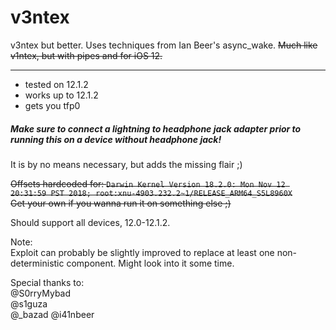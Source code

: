 # v3ntex
v3ntex but better. Uses techniques from Ian Beer's async_wake.
~~Much like v1ntex, but with pipes and for iOS 12.~~

---

- tested on 12.1.2
- works up to 12.1.2
- gets you tfp0

##### Make sure to connect a lightning to headphone jack adapter prior to running this on a device without headphone jack!   
It is by no means necessary, but adds the missing flair ;)

~~Offsets hardcoded for:
 ```Darwin Kernel Version 18.2.0: Mon Nov 12 20:31:59 PST 2018; root:xnu-4903.232.2~1/RELEASE_ARM64_S5L8960X```   
Get your own if you wanna run it on something else ;)~~

Should support all devices, 12.0-12.1.2.

Note:  
Exploit can probably be slightly improved to replace at least one non-deterministic component.
Might look into it some time.

Special thanks to:  
@S0rryMybad  
@s1guza  
@_bazad
@i41nbeer
